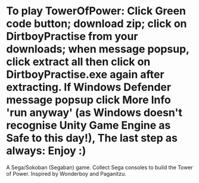 # To play TowerOfPower: Click Green code button; download zip; click on DirtboyPractise from your downloads; when message popsup, click extract all then click on DirtboyPractise.exe again after extracting. If Windows Defender message popsup click More Info 'run anyway' (as Windows doesn't recognise Unity Game Engine as Safe to this day!), The last step as always: Enjoy :)
A Sega/Sokoban (Segaban) game. Collect Sega consoles to build the Tower of Power. Inspired by Wonderboy and Paganitzu.
